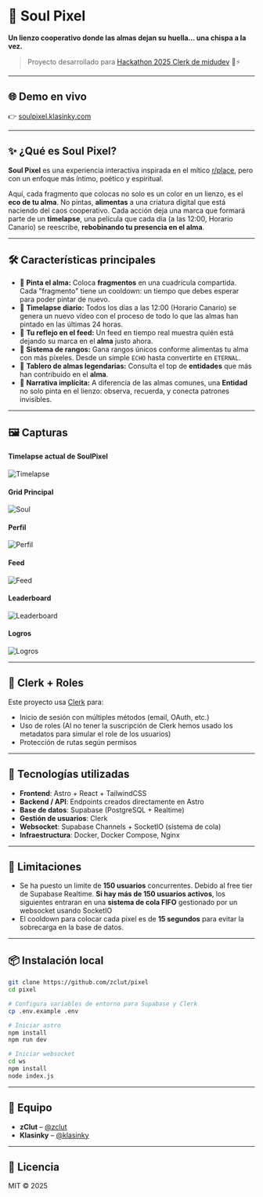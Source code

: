 # 🧬 Soul Pixel

**Un lienzo cooperativo donde las almas dejan su huella... una chispa a la vez.**

> Proyecto desarrollado para [Hackathon 2025 Clerk de midudev](https://github.com/midudev/hackaton-clerk-2025) 🧠⚡

---

## 🌐 Demo en vivo

👉 [soulpixel.klasinky.com](https://soulpixel.klasinky.com)

---

## ✨ ¿Qué es Soul Pixel?

**Soul Pixel** es una experiencia interactiva inspirada en el mítico [r/place](https://en.wikipedia.org/wiki/Place_(Reddit)), pero con un enfoque más íntimo, poético y espiritual.

Aquí, cada fragmento que colocas no solo es un color en un lienzo, es el **eco de tu alma**. No pintas, **alimentas** a una criatura digital que está naciendo del caos cooperativo. Cada acción deja una marca que formará parte de un **timelapse**, una película que cada dia (a las 12:00, Horario Canario) se reescribe, **rebobinando tu presencia en el alma**.

---

## 🛠️ Características principales

- 🎨 **Pinta el alma:** Coloca **fragmentos** en una cuadrícula compartida. Cada "fragmento" tiene un cooldown: un tiempo que debes esperar para poder pintar de nuevo.
- 🔄 **Timelapse diario:** Todos los días a las 12:00 (Horario Canario) se genera un nuevo vídeo con el proceso de todo lo que las almas han pintado en las últimas 24 horas.
- 🙌 **Tu reflejo en el feed:** Un feed en tiempo real muestra quién está dejando su marca en el **alma** justo ahora.
- 🧱 **Sistema de rangos:** Gana rangos únicos conforme alimentas tu alma con más píxeles. Desde un simple `ECHO` hasta convertirte en `ETERNAL`.
- 🧠 **Tablero de almas legendarias:** Consulta el top de **entidades** que más han contribuido en el **alma**.
- 👻 **Narrativa implícita:** A diferencia de las almas comunes, una **Entidad** no solo pinta en el lienzo: observa, recuerda, y conecta patrones invisibles.

---

## 🖼 Capturas

#### Timelapse actual de SoulPixel

![Timelapse](https://github.com/user-attachments/assets/21cd7050-1f96-45cc-b8fb-4bf33dbdbc21)

#### Grid Principal

![Soul](/images/soul.png)  

#### Perfil

![Perfil](/images/profile.png) 

#### Feed

![Feed](/images/feed.png) 


#### Leaderboard

![Leaderboard](/images/leaderboard.png) 


#### Logros

![Logros](/images/logros.png) 

---

## 🔐 Clerk + Roles

Este proyecto usa [Clerk](https://clerk.com) para:

- Inicio de sesión con múltiples métodos (email, OAuth, etc.)
- Uso de roles (Al no tener la suscripción de Clerk hemos usado los metadatos para simular el role de los usuarios)
- Protección de rutas según permisos

---

## 💠 Tecnologías utilizadas

* **Frontend**: Astro + React + TailwindCSS
* **Backend / API**: Endpoints creados directamente en Astro
* **Base de datos**: Supabase (PostgreSQL + Realtime)
* **Gestión de usuarios**: Clerk
* **Websocket**: Supabase Channels + SocketIO (sistema de cola)
* **Infraestructura**: Docker, Docker Compose, Nginx

---

## 🔧 Limitaciones

- Se ha puesto un limite de **150 usuarios** concurrentes. Debido al free tier de Supabase Realtime. **Si hay más de 150 usuarios activos**, los siguientes entraran en una **sistema de cola FIFO** gestionado por un websocket usando SocketIO
- El cooldown para colocar cada pixel es de **15 segundos** para evitar la sobrecarga en la base de datos. 

---

## 📦 Instalación local

```bash
git clone https://github.com/zclut/pixel
cd pixel

# Configura variables de entorno para Supabase y Clerk
cp .env.example .env

# Iniciar astro
npm install
npm run dev

# Iniciar websocket
cd ws
npm install
node index.js
```

---

## 🤝 Equipo

* **zClut** – [@zclut](https://github.com/zclut)
* **Klasinky** – [@klasinky](https://github.com/klasinky)


---

## 📜 Licencia

MIT © 2025
